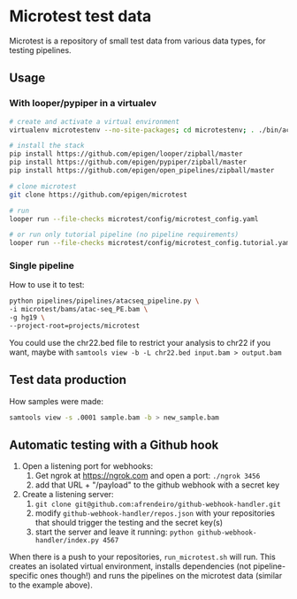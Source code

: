 # Microtest test data

Microtest is a repository of small test data from various data types, for testing pipelines.

## Usage

### With looper/pypiper in a virtualev


```bash
# create and activate a virtual environment
virtualenv microtestenv --no-site-packages; cd microtestenv; . ./bin/activate

# install the stack
pip install https://github.com/epigen/looper/zipball/master
pip install https://github.com/epigen/pypiper/zipball/master
pip install https://github.com/epigen/open_pipelines/zipball/master

# clone microtest
git clone https://github.com/epigen/microtest

# run
looper run --file-checks microtest/config/microtest_config.yaml

# or run only tutorial pipeline (no pipeline requirements)
looper run --file-checks microtest/config/microtest_config.tutorial.yaml
```


### Single pipeline

How to use it to test:

```bash
python pipelines/pipelines/atacseq_pipeline.py \
-i microtest/bams/atac-seq_PE.bam \
-g hg19 \
--project-root=projects/microtest
```

You could use the chr22.bed file to restrict your analysis to chr22 if you want, maybe with `samtools view -b -L chr22.bed input.bam > output.bam`

## Test data production

How samples were made:

```bash
samtools view -s .0001 sample.bam -b > new_sample.bam
```

## Automatic testing with a Github hook

1. Open a listening port for webhooks:
    1. Get ngrok at https://ngrok.com and open a port: `./ngrok 3456`
    2. add that URL + "/payload" to the github webhook with a secret key
2. Create a listening server:
    1. `git clone git@github.com:afrendeiro/github-webhook-handler.git`
    2. modify `github-webhook-handler/repos.json` with your repositories that should trigger the testing and the secret key(s)
    3. start the server and leave it running: `python github-webhook-handler/index.py 4567`

When there is a push to your repositories, `run_microtest.sh` will run.
This creates an isolated virtual environment, installs dependencies (not pipeline-specific ones though!)
and runs the pipelines on the microtest data (similar to the example above).
